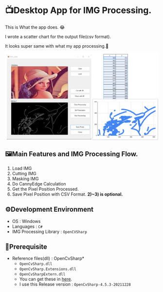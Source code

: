﻿# 📺Desktop App for IMG Processing.
This is What the app does. 😂

I wrote a scatter chart for the output file(csv format).

It looks super same with what my app processing.🤤

![img for app appearance](img/overall_appearance_and_result.png)

## 🖼Main Features and IMG Processing Flow.
1. Load IMG
2. Cutting IMG
3. Masking IMG
4. Do CannyEdge Calculation
5. Get the Pixel Position Processed.
6. Save Pixel Position with CSV Format.
**2)~3) is optional.**


## ⚙️Development Environment
* OS : Windows
* Languages : `C#`
* IMG Processing Library : `OpenCVSharp`



## 📃Prerequisite
* Reference files(dll) : OpenCvSharp*
	* `OpenCvSharp.dll`
	* `OpenCvSharp.Extensions.dll`
	* `OpenCvSharpExtern.dll`
	* You can get these in [here](https://github.com/shimat/opencvsharp/releases).
	* I use this Release version : `OpenCvSharp-4.5.3-20211228`






